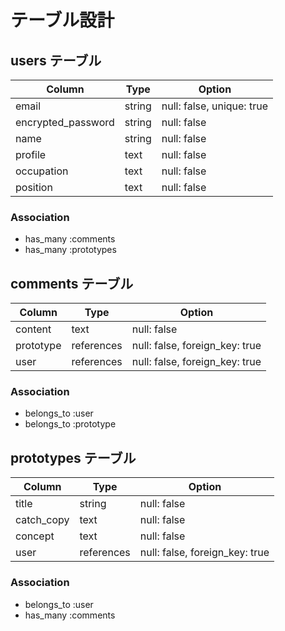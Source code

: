 # テーブル設計

## users テーブル

| Column             | Type   | Option                    | 
| ------------------ | ------ | ------------------------- | 
| email              | string | null: false, unique: true | 
| encrypted_password | string | null: false               | 
| name               | string | null: false               | 
| profile            | text   | null: false               | 
| occupation         | text   | null: false               | 
| position           | text   | null: false               | 

### Association
- has_many :comments
- has_many :prototypes

## comments テーブル

| Column    | Type       | Option                         | 
| --------- | ---------- | ------------------------------ | 
| content   | text       | null: false                    | 
| prototype | references | null: false, foreign_key: true | 
| user      | references | null: false, foreign_key: true | 

### Association
- belongs_to :user
- belongs_to :prototype

## prototypes テーブル
| Column     | Type       | Option                         | 
| ---------- | ---------- | ------------------------------ | 
| title      | string     | null: false                    | 
| catch_copy | text       | null: false                    | 
| concept    | text       | null: false                    | 
| user       | references | null: false, foreign_key: true | 

### Association
- belongs_to :user
- has_many :comments

